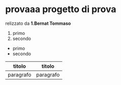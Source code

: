 # provaaa progetto di prova 
relizzato da **1.Bernat Tommaso**

1. primo
2. secondo

* primo
* secondo

|titolo|titolo|
|-------|-------|
|paragrafo|paragrafo|
